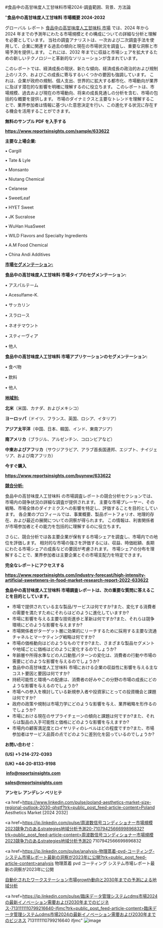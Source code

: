#食品中の高甘味度人工甘味料市場2024-調査範囲、背景、方法論

"<strong>食品中の高甘味度人工甘味料 市場概要 2024-2032</strong>

グローバル レポート <a href=https://www.reportsinsights.com/sample/633622>食品中の高甘味度人工甘味料 市場</a> では、2024 年から 2024 年までの予測年にわたる市場規模とその構成についての詳細な分析と理解を必要としています。 当社の調査アナリストは、一次および二次調査手法を使用して、企業に関連する過去の傾向と現在の市場状況を調査し、重要な洞察と市場予測を提供します。 これには、2032 年までに収益と市場シェアを拡大​​するための新しいテクノロジーと革新的なソリューションが含まれています。

このレポートでは、経済成長の現状、新たな傾向、経済成長の政治的および規制上のリスク、およびこの成長に寄与するいくつかの要因も強調しています。 これは、企業が政府の規制、個人支出、世界的に拡大する都市化、市場動向が業界に及ぼす潜在的な影響を明確に理解するのに役立ちます。 このレポートは、市場規模、過去および現在の市場動向、将来の成長見通しの分析を含む、市場の包括的な概要を提供します。 市場のダイナミクスと主要なトレンドを理解することで、業界参加者は情報に基づいた意思決定を行い、この進化する状況に存在する機会を活用することができます。

<strong><b>無料のサンプル PDF を入手する</b></strong>

<a href=https://www.reportsinsights.com/sample/633622><strong><u>https://www.reportsinsights.com/sample/633622</u></strong></a>

<strong>主要な上場企業:</strong>

• Cargill

• Tate & Lyle

• Monsanto

• Niutang Chemical

• Celanese

• SweetLeaf

• HYET Sweet

• JK Sucralose

• WuHan HuaSweet

• WILD Flavors and Specialty Ingredients

• A.M Food Chemical

• China Andi Additives

<strong><u>市場セグメンテーション</u></strong><strong><u>:</u></strong>

<strong>食品中の高甘味度人工甘味料 市場タイプのセグメンテーション:</strong>

• アスパルテーム

• Acesulfame-K.

• サッカリン

• スラロース

• ネオテマウント

• スティーヴィア

• 他人

<strong>食品中の高甘味度人工甘味料 市場アプリケーションのセグメンテーション:</strong>

• 食べ物

• 飲料

• 他人

<strong><u>地域別</u></strong><strong><u>:</u></strong>

<strong>北米</strong>（米国、カナダ、およびメキシコ）

<strong>ヨーロッパ</strong>（ドイツ、フランス、英国、ロシア、イタリア）

<strong>アジア太平洋</strong>（中国、日本、韓国、インド、東南アジア）

<strong>南アメリカ</strong>（ブラジル、アルゼンチン、コロンビアなど）

<strong>中東およびアフリカ</strong>（サウジアラビア、アラブ首長国連邦、エジプト、ナイジェリア、および南アフリカ）

<strong>今すぐ購入</strong>

<a href=https://www.reportsinsights.com/buynow/633622><strong><u>https://www.reportsinsights.com/buynow/633622</u></strong></a>

<strong><u>競合分析:</u></strong>

食品中の高甘味度人工甘味料 の市場調査レポートの競合分析セクションでは、市場内の競争状況の詳細な調査が提供されます。 主要な市場プレーヤー、その戦略、市場全体のダイナミクスへの影響を特定し、評価することを目的としています。 各企業のプロフィールでは、事業概要、製品ポートフォリオ、地理的存在、および最近の展開についての洞察が得られます。 この情報は、利害関係者が市場参加者とその能力を包括的に理解するのに役立ちます。

さらに、競合分析では各主要企業が保有する市場シェアを調査し、市場内での地位を評価します。 相対的な市場の強さを評価するには、収益、時価総額、長期にわたる市場シェアの成長などの要因が考慮されます。 市場シェアの分布を理解することで、業界参加者は主要企業とその市場支配力を特定できます。

<strong>完全なレポートにアクセスする</strong>

<a href=https://www.reportsinsights.com/industry-forecast/high-intensity-artificial-sweeteners-in-food-market-research-report-2022-633622><strong><u><b>https://www.reportsinsights.com/industry-forecast/high-intensity-artificial-sweeteners-in-food-market-research-report-2022-633622</b></u></strong></a>

<strong><b>食品中の高甘味度人工甘味料 市場調査レポートは、次の重要な質問に答えることを目的としています。</b></strong>
<ul>
  <li>市場で提供されている主な製品/サービスは何ですか?また、変化する消費者の需要を満たすためにそれらはどのように進化していますか?</li>
  <li>市場に影響を与える主要な技術進歩と革新は何ですか?また、それらは競争環境にどのような影響を与えますか?</li>
  <li>市場関係者がターゲット層に効果的にリーチするために採用する主要な流通チャネルとマーケティング戦略は何ですか?</li>
  <li>市場の価格動向はどのようなものですか?また、さまざまな製品セグメントや地域ごとに価格はどのように変化するのでしょうか?</li>
  <li>年齢層や所得水準などの人口動態パターンの変化は、消費者の行動や市場の需要にどのような影響を与えるのでしょうか?</li>
  <li>食品中の高甘味度人工甘味料 市場における企業の収益性に影響を与える主なコスト要因と要因は何ですか?</li>
  <li>持続可能性と環境への配慮は、消費者の好みやこの分野の市場の成長にどのような影響を与えるのでしょうか?</li>
  <li>市場への参入を検討している新規参入者や投資家にとっての投資機会と課題は何ですか?</li>
  <li>政府の政策や規制は市場力学にどのような影響を与え、業界戦略を形作るのでしょうか?</li>
  <li>市場における現在のサプライチェーンの傾向と課題は何ですか?また、それらは製品の入手可能性と価格にどのような影響を与えますか?</li>
  <li>市場内の顧客満足度とロイヤリティのレベルはどの程度ですか?また、市場参加者はサービス品質の点でどのように差別化を図っているのでしょうか?</li>
</ul>
<strong>お問い合わせ：</strong>

<strong>(US) +1-214-272-0393</strong>

<strong>(UK) +44-20-8133-9198</strong>

<strong> </strong><a href=info@reportsinsights.com><strong><u>info@reportsinsights.com</u></strong></a>

<a href=sales@reportsinsights.com><strong><u>sales@reportsinsights.com</u></strong></a>

<strong>アンセレ アンデレン ベリヒテ</strong>

<a href=https://www.linkedin.com/pulse/poland-aesthetics-market-size-regional-outlook-2030-qhstf?trk=public_post_feed-article-content>Poland Aesthetics Market [2024 2032]</a>

<a href=https://jp.linkedin.com/pulse/周波数信号コンディショナー市場規模2023競争力のあるstrategies地域分析予測20-7107942566699896832?trk=public_post_feed-article-content>周波数信号コンディショナー市場規模2023競争力のあるstrategies地域分析予測20 7107942566699896832</a>

<a href=https://jp.linkedin.com/pulse/analysis-物理蒸着-pvd-コーティング-システム市場レポート最新の洞察が2023年に公開?trk=public_post_feed-article-content>analysis 物理蒸着 pvd コーティング システム市場レポート最新の洞察が2023年に公開</a>

<a href=https://www.linkedin.com/pulse/自動化されたワークステーション市場growth動向と2030年までの予測による地域分析-healthscope-news-245-zjvmf/>自動化されたワークステーション市場growth動向と2030年までの予測による地域分析</a>

<a href=https://jp.linkedin.com/pulse/臨床データ管理システムcdms市場2024の最新イノベーション需要および2030年までのビジネス-7131111110799216640-ifjmc?trk=public_post_feed-article-content>臨床データ管理システムcdms市場2024の最新イノベーション需要および2030年までのビジネス 7131111110799216640 ifjmc</a>"
![image](https://github.com/ahaan12367/RIMarket24/assets/158471582/073878fc-271a-450d-abec-0b64a4ab32f7)
